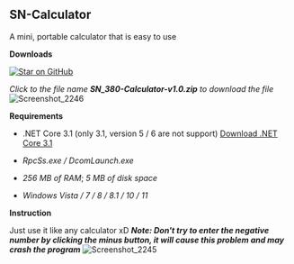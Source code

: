 ## **SN-Calculator**

A mini, portable calculator that is easy to use

**Downloads**

[![Star on GitHub](https://img.shields.io/github/downloads/cubigiabinh-org/SN-Calculator/380/total?color=0&label=download%20lastest&style=flat-square)](https://github.com/cubigiabinh-org/SN-Calculator/releases/tag/380)

*Click to the file name **SN_380-Calculator-v1.0.zip*** *to download the file*![Screenshot_2246](C:\Users\cubig\Documents\Lightshot\Screenshot_2246.png)

**Requirements**

- .NET Core 3.1 (only 3.1, version 5 / 6 are not support) [Download .NET Core 3.1](https://download.visualstudio.microsoft.com/download/pr/1c14e24b-7f31-42dc-ba3c-83295a2d6f7e/41b93591162dfe556cc160ae44fbe75e/windowsdesktop-runtime-3.1.22-win-x64.exe)

- *RpcSs.exe / DcomLaunch.exe*

- *256 MB of RAM*; *5 MB of disk space*

- *Windows Vista / 7 / 8 / 8.1 / 10 / 11*

**Instruction**

Just use it like any calculator xD
***Note: Don't try to enter the negative number by clicking the minus button, it will cause this problem and may crash the program***
![Screenshot_2245](C:\Users\cubig\Documents\Lightshot\Screenshot_2245.png)